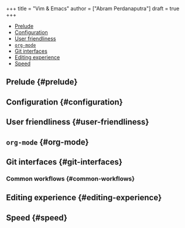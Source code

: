 +++
title = "Vim & Emacs"
author = ["Abram Perdanaputra"]
draft = true
+++

<div class="ox-hugo-toc toc local">
<div></div>

- [Prelude](#prelude)
- [Configuration](#configuration)
- [User friendliness](#user-friendliness)
- [`org-mode`](#org-mode)
- [Git interfaces](#git-interfaces)
- [Editing experience](#editing-experience)
- [Speed](#speed)

</div>
<!--endtoc-->


## Prelude {#prelude}


## Configuration {#configuration}


## User friendliness {#user-friendliness}


## `org-mode` {#org-mode}


## Git interfaces {#git-interfaces}


### Common workflows {#common-workflows}


## Editing experience {#editing-experience}


## Speed {#speed}
